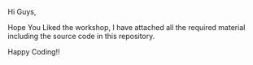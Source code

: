 Hi Guys,

Hope You Liked the workshop, I have attached all the required material including the source code in this repository.

Happy Coding!!
